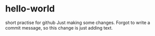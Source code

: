 # hello-world
short practise for github
Just making some changes.
Forgot to write a commit message, so this change is just adding text.
